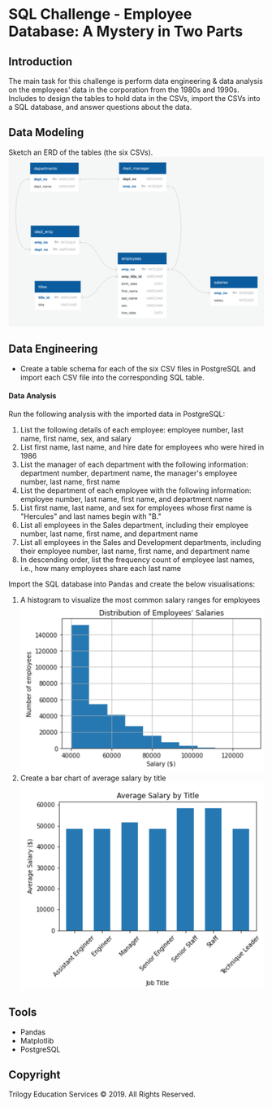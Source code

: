 # SQL Challenge - Employee Database: A Mystery in Two Parts

## Introduction
The main task for this challenge is perform data engineering & data analysis on the employees' data in the corporation from the 1980s and 1990s.
Includes to design the tables to hold data in the CSVs, import the CSVs into a SQL database, and answer questions about the data.


## Data Modeling
Sketch an ERD of the tables (the six CSVs).
![ERD](EmployeeSQL/sql-challenge-ERD.png)


## Data Engineering
* Create a table schema for each of the six CSV files in PostgreSQL and import each CSV file into the corresponding SQL table.

#### Data Analysis
Run the following analysis with the imported data in PostgreSQL:
1. List the following details of each employee: employee number, last name, first name, sex, and salary
2. List first name, last name, and hire date for employees who were hired in 1986
3. List the manager of each department with the following information: department number, department name, the manager's employee number, last name, first name
4. List the department of each employee with the following information: employee number, last name, first name, and department name
5. List first name, last name, and sex for employees whose first name is "Hercules" and last names begin with "B."
6. List all employees in the Sales department, including their employee number, last name, first name, and department name
7. List all employees in the Sales and Development departments, including their employee number, last name, first name, and department name
8. In descending order, list the frequency count of employee last names, i.e., how many employees share each last name

Import the SQL database into Pandas and create the below visualisations:
1. A histogram to visualize the most common salary ranges for employees
![histogram](Images/histogram.png)
2. Create a bar chart of average salary by title
![bar](Images/bar_chart.png)


## Tools
* Pandas
* Matplotlib
* PostgreSQL

## Copyright

Trilogy Education Services © 2019. All Rights Reserved.

